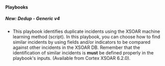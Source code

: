 
#### Playbooks
##### New: Dedup - Generic v4
- This playbook identifies duplicate incidents using the XSOAR machine learning method (script).
In this playbook, you can choose how to find similar incidents by using fields and/or indicators to be compared against other incidents in the XSOAR DB.
Remember that the identification of similar incidents is **must** be defined properly in the playbook's inputs. 
(Available from Cortex XSOAR 6.2.0).
